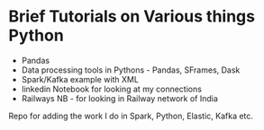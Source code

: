 # Brief Tutorials on Various things Python

- Pandas
- Data processing tools in Pythons - Pandas, SFrames, Dask
- Spark/Kafka example with XML
- linkedin Notebook for looking at my connections
- Railways NB - for looking in Railway network of India

Repo for adding the work I do in Spark, Python, Elastic, Kafka etc.
